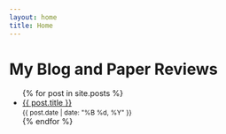```yaml
---
layout: home
title: Home
---
```


<h1>My Blog and Paper Reviews</h1>

<ul>
  {% for post in site.posts %}
    <li>
      <a href="{{ site.baseurl }}{{ post.url }}">{{ post.title }}</a>
      <br>
      <small>{{ post.date | date: "%B %d, %Y" }}</small>
    </li>
  {% endfor %}
</ul>
